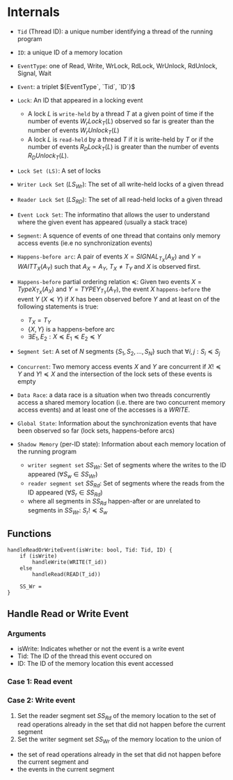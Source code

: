 # Internals

- `Tid` (Thread ID): a unique number identifying a thread of
the running program
- `ID`: a unique ID of a memory location
- `EventType`: one of Read, Write, WrLock, RdLock, WrUnlock, RdUnlock, Signal, Wait
- `Event`: a triplet ${EventType`, `Tid`, `ID`}$
- `Lock`: An ID that appeared in a locking event
    - A lock $L$ is `write-held` by a thread $T$ at a given  point of time if the number of events $W_r Lock_T (L)$ observed so far is greater than the number of events $W_rUnlock_T (L)$
    - A lock $L$ is `read-held` by a thread $T$ if it is write-held by $T$ or if the number of events $R_DLock_T (L)$ is greater than the number of events $R_D Unlock_T (L)$.
- `Lock Set (LS)`: A set of locks
- `Writer Lock Set` ($LS_{Wr}$): The set of all write-held locks of a given thread
- `Reader Lock Set` ($LS_{RD}$): The set of all read-held locks of a given thread
- `Event Lock Set`: The informatino that allows the user to understand where the given event has appeared (usually a stack trace)
- `Segment`: A squence of events of one thread that contains only memory access events (ie.e no synchronization events)
- `Happens-before arc`: A pair of events $X = SIGNAL_{T_X}(A_X)$ and $Y = WAIT{T_X}(A_Y)$ such that $A_X = A_Y$, $T_X \neq T_Y$ and $X$ is observed first.
- `Happens-before` partial ordering relation $\preccurlyeq$: Given two events $X = Type X_{T_X}(A_X)$ and $Y = TYPE Y_{T_Y}(A_Y)$, the event $X$ `happens-before` the event $Y$ ($X \preccurlyeq Y$) if $X$ has been observed before $Y$ and at least on of the following statements is true:
    - $T_X = T_Y$
    - $\{X,Y\}$ is a happens-before arc
    - $\exists E_1, E_2: X \preccurlyeq E_1 \preccurlyeq E_2 \preccurlyeq Y$
- `Segment Set`: A set of $N$ segments $\{S_1, S_2, ..., S_N\}$ such that $\forall i,j: S_i \preccurlyeq S_j$
- `Concurrent`: Two memory access events $X$ and $Y$ are concurrent if $X !\preccurlyeq Y$ and $Y !\preccurlyeq X$ and the intersection of the lock sets of these events is empty
- `Data Race`: a data race is a situation when two threads concurrently access a shared memory location (i.e. there are two concurrent memory access events) and at least one of the accesses is a $WRITE$.

- `Global State`:  Information about the synchronization events that have been observed so far (lock sets, happens-before arcs)
- `Shadow Memory` (per-ID state): Information about each memory location of the running program
    - `writer segment set` $SS_{Wr}$: Set of segments where the writes to the ID appeared ($\forall S_w \in SS_{Wr}$)
    - `reader segment set` $SS_{Rd}$: Set of segments where the reads from the ID appeared ($\forall S_r \in SS_{Rd}$)
    - where all segments in $SS_{Rd}$ happen-after or are unrelated to segments in $SS_{Wr}$: $S_r !\preccurlyeq S_w$


## Functions

```
handleReadOrWriteEvent(isWrite: bool, Tid: Tid, ID) {
    if (isWrite)
        handleWrite(WRITE(T_id))
    else
        handleRead(READ(T_id))

    SS_Wr = 
}
```

## Handle Read or Write Event

### Arguments
- isWrite: Indicates whether or not the event is a write event
- Tid: The ID of the thread this event occured on
- ID: The ID of the memory location this event accessed

### Case 1: Read event



### Case 2: Write event
1. Set the reader segment set $SS_{Rd}$ of the memory location to the set of read operations already in the set that did not happen before the current segment
2. Set the writer segment set $SS_{Wr}$ of the memory location to the union of
- the set of read operations already in the set that did not happen before the current segment and 
- the events in the current segment